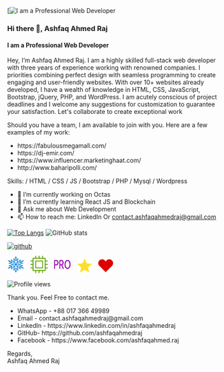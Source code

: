 [![I am a Professional Web Developer](https://media.licdn.com/dms/image/D5616AQGvIMEzW0HFLQ/profile-displaybackgroundimage-shrink_350_1400/0/1678360548149?e=1695254400&v=beta&t=YflVqmNDEAwXj1Y3f1W0P6SNtFYhmRWcN1qJ-cqk67s)

### Hi there 👋, Ashfaq Ahmed Raj
#### I am a Professional Web Developer

Hey, I’m Ashfaq Ahmed Raj. I am a highly skilled full-stack web developer with three years of experience working with renowned companies. I priorities combining perfect design with seamless programming to create engaging and user-friendly websites. With over 10+ websites already developed, I have a wealth of knowledge in HTML, CSS, JavaScript, Bootstrap, jQuery, PHP, and WordPress. I am acutely conscious of project deadlines and I welcome any suggestions for customization to guarantee your satisfaction. Let's collaborate to create exceptional work

Should you have a team, I am available to join with you. Here are a few examples of my work:
<ul>
<li>https://fabulousmegamall.com/</li>
<li>https://dj-emir.com/</li>
<li>https://www.influencer.marketinghaat.com/</li>
<li>http://www.baharipolli.com/</li>
</ul>

Skills: / HTML / CSS / JS / Bootstrap / PHP / Mysql / Wordpress

- 🔭 I’m currently working on Octas 
- 🌱 I’m currently learning React JS and Blockchain 
- 💬 Ask me about Web Development 
- 📫 How to reach me: LinkedIn Or contact.ashfaqahmedraj@gmail.com 

[![Top Langs](https://github-readme-stats.vercel.app/api/top-langs/?username=ashfaqahmedraj)](https://github.com/anuraghazra/github-readme-stats)    ![GitHub stats](https://github-readme-stats.vercel.app/api?username=ashfaqahmedraj&show_icons=true&count_private=true)  

[<img src='https://cdn.jsdelivr.net/npm/simple-icons@3.0.1/icons/github.svg' alt='github' height='40'>](https://github.com/ashfaqahmedraj)

<a href='https://archiveprogram.github.com/'><img src='https://raw.githubusercontent.com/acervenky/animated-github-badges/master/assets/acbadge.gif' width='40' height='40'></a> <a href='https://docs.github.com/en/developers'><img src='https://raw.githubusercontent.com/acervenky/animated-github-badges/master/assets/devbadge.gif' width='40' height='40'></a> <a href='https://github.com/pricing'><img src='https://raw.githubusercontent.com/acervenky/animated-github-badges/master/assets/pro.gif' width='40' height='40'></a> <a href='https://stars.github.com/'><img src='https://raw.githubusercontent.com/acervenky/animated-github-badges/master/assets/starbadge.gif' width='35' height='35'></a> <a href='https://docs.github.com/en/github/supporting-the-open-source-community-with-github-sponsors'><img src='https://raw.githubusercontent.com/acervenky/animated-github-badges/master/assets/sponsorbadge.gif' width='35' height='35'></a>   



![Profile views](https://gpvc.arturio.dev/ashfaqahmedraj)

Thank you. Feel Free to contact me.
<ul>
<li>WhatsApp - +88 017 366 49989</li>
<li>Email - contact.ashfaqahmedraj@gmail.com</li>
<li>LinkedIn - https://www.linkedin.com/in/ashfaqahmedraj</li>
<li>GitHub- https://github.com/ashfaqahmedraj</li>
<li>Facebook - https://www.facebook.com/ashfaqahmed.raj</li>
</ul>


Regards,<br>
Ashfaq Ahmed Raj
